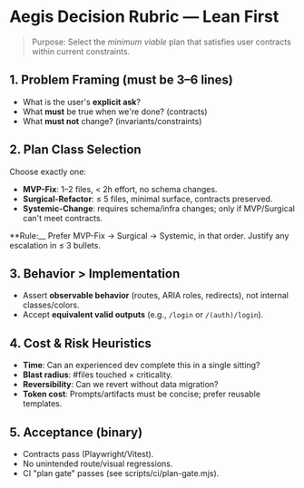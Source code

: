 <!--
@aegisBlueprint: planning-optimization
# Aegis Decision Rubric — Lean First

@version: 1.0.0
@mode: strict
@intent: Decision rubric for selecting minimum viable plans that satisfy user contracts
@context: Core planning optimization guidance for AI agents
-->

# Aegis Decision Rubric — Lean First

> Purpose: Select the _minimum viable_ plan that satisfies user contracts within current constraints.

## 1. Problem Framing (must be 3–6 lines)

- What is the user's __explicit ask__?
- What __must__ be true when we're done? (contracts)
- What __must not__ change? (invariants/constraints)

## 2. Plan Class Selection

Choose exactly one:

- __MVP-Fix__: 1–2 files, < 2h effort, no schema changes.
- __Surgical-Refactor__: ≤ 5 files, minimal surface, contracts preserved.
- __Systemic-Change__: requires schema/infra changes; only if MVP/Surgical can't meet contracts.

**Rule:__ Prefer MVP-Fix → Surgical → Systemic, in that order. Justify any escalation in ≤ 3 bullets.

## 3. Behavior > Implementation

- Assert __observable behavior__ (routes, ARIA roles, redirects), not internal classes/colors.
- Accept __equivalent valid outputs__ (e.g., `/login` or `/(auth)/login`).

## 4. Cost & Risk Heuristics

- __Time__: Can an experienced dev complete this in a single sitting?
- __Blast radius__: #files touched × criticality.
- __Reversibility__: Can we revert without data migration?
- __Token cost__: Prompts/artifacts must be concise; prefer reusable templates.

## 5. Acceptance (binary)

- Contracts pass (Playwright/Vitest).
- No unintended route/visual regressions.
- CI "plan gate" passes (see scripts/ci/plan-gate.mjs).

